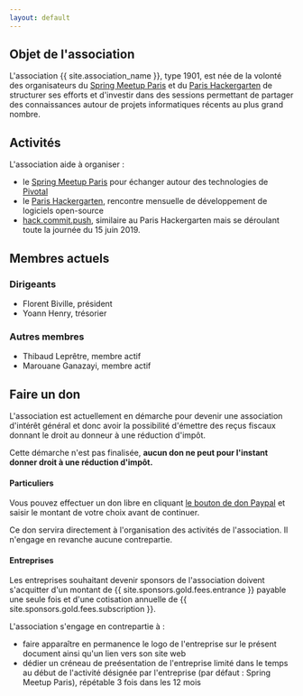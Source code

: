 ```yaml
---
layout: default
---
```


## Objet de l'association

L'association {{ site.association_name }}, type 1901, est née de la volonté des organisateurs du [Spring Meetup Paris](https://www.meetup.com/Spring-Meetup-Paris/) et du [Paris Hackergarten](https://www.meetup.com/Paris-Hackergarten/) de structurer ses efforts et d'investir dans des sessions permettant de partager des connaissances autour de projets informatiques récents au plus grand nombre.

## Activités

L'association aide à organiser :

 - le [Spring Meetup Paris](https://www.meetup.com/Spring-Meetup-Paris/) pour échanger autour des technologies de [Pivotal](https://pivotal.io)
 - le [Paris Hackergarten](https://www.meetup.com/Paris-Hackergarten/), rencontre mensuelle de développement de logiciels open-source
 - [hack.commit.push](http://hackergarten.net/Paris2019/), similaire au Paris Hackergarten mais se déroulant toute la journée du 15 juin 2019.

## Membres actuels

### Dirigeants

 - Florent Biville, président
 - Yoann Henry, trésorier

### Autres membres

 - Thibaud Leprêtre, membre actif
 - Marouane Ganazayi, membre actif

## Faire un don

L'association est actuellement en démarche pour devenir une association d'intérêt général et donc avoir la possibilité d'émettre des reçus fiscaux donnant le droit au donneur à une réduction d'impôt.

Cette démarche n'est pas finalisée, **aucun don ne peut pour l'instant donner droit à une réduction d'impôt.**

#### Particuliers

Vous pouvez effectuer un don libre en cliquant [le bouton de don Paypal](#paypal_gift) et saisir le montant de votre choix avant de continuer.

Ce don servira directement à l'organisation des activités de l'association.
Il n'engage en revanche aucune contrepartie. 

#### Entreprises

Les entreprises souhaitant devenir sponsors de l'association doivent s'acquitter d'un montant de {{ site.sponsors.gold.fees.entrance }} payable une seule fois et d'une cotisation annuelle de {{ site.sponsors.gold.fees.subscription }}.

L'association s'engage en contrepartie à :

 - faire apparaître en permanence le logo de l'entreprise sur le présent document ainsi qu'un lien vers son site web
 - dédier un créneau de preésentation de l'entreprise limité dans le temps au début de l'activité désignée par l'entreprise (par défaut : Spring Meetup Paris), répétable 3 fois dans les 12 mois



